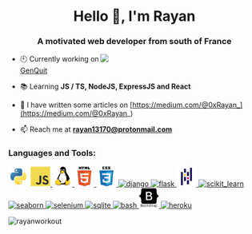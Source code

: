 <h1 align="center">Hello 👋, I'm Rayan</h1>
<h3 align="center">A motivated web developer from south of France</h3>

<img
src="https://camo.githubusercontent.com/c1dcb74cc1c1835b1d716f5051499a2814c683c806b15f04b0eba492863703e9/68747470733a2f2f63646e2e6472696262626c652e636f6d2f75736572732f3733303730332f73637265656e73686f74732f363538313234332f6176656e746f2e676966" width="320px" align="right">

- 🕙 Currently working on [GenQuit](https://github.com/Rayanworkout/GenQuit-Generateur-de-Quittances)

- 📚 Learning **JS / TS, NodeJS, ExpressJS and React**

- 📝 I have written some articles on [https://medium.com/@0xRayan_](https://medium.com/@0xRayan_)

- 📫 Reach me at **rayan13170@protonmail.com**

<h3 align="left">Languages and Tools:</h3>
<p align="left">
    <img src="https://raw.githubusercontent.com/devicons/devicon/master/icons/python/python-original.svg" alt="python"
        width="40" height="40" /> </a>  <a
            href="https://developer.mozilla.org/en-US/docs/Web/JavaScript" target="_blank" rel="noreferrer"> <img
                src="https://raw.githubusercontent.com/devicons/devicon/master/icons/javascript/javascript-original.svg"
                alt="javascript" width="40" height="40" /> </a> <a href="https://www.linux.org/" target="_blank"
            rel="noreferrer"> <img
                src="https://raw.githubusercontent.com/devicons/devicon/master/icons/linux/linux-original.svg"
                alt="linux" width="40" height="40" /> </a> <a href="https://www.w3.org/html/" target="_blank" rel="noreferrer"> <img
                src="https://raw.githubusercontent.com/devicons/devicon/master/icons/html5/html5-original-wordmark.svg"
                alt="html5" width="40" height="40" /> </a>
        <a href="https://www.w3schools.com/css/" target="_blank"
            rel="noreferrer"> <img
                src="https://raw.githubusercontent.com/devicons/devicon/master/icons/css3/css3-original-wordmark.svg"
                alt="css3" width="40" height="40" /> </a> 
<a href="https://www.djangoproject.com/" target="_blank" rel="noreferrer"> <img
            src="https://cdn.worldvectorlogo.com/logos/django.svg" alt="django" width="40" height="40" /> </a> <a
        href="https://flask.palletsprojects.com/" target="_blank" rel="noreferrer"> <img
            src="https://www.vectorlogo.zone/logos/pocoo_flask/pocoo_flask-icon.svg" alt="flask" width="40"
            height="40" /> </a>
    <a href="https://pandas.pydata.org/" target="_blank" rel="noreferrer"> <img
            src="https://raw.githubusercontent.com/devicons/devicon/2ae2a900d2f041da66e950e4d48052658d850630/icons/pandas/pandas-original.svg"
            alt="pandas" width="40" height="40" /> </a> <a href="https://www.python.org" target="_blank"
        rel="noreferrer"> <a href="https://scikit-learn.org/" target="_blank" rel="noreferrer"> <img
                src="https://upload.wikimedia.org/wikipedia/commons/0/05/Scikit_learn_logo_small.svg" alt="scikit_learn"
                width="40" height="40" /> </a> <a href="https://seaborn.pydata.org/" target="_blank" rel="noreferrer">
            <img src="https://seaborn.pydata.org/_images/logo-mark-lightbg.svg" alt="seaborn" width="40" height="40" />
        </a> <a href="https://www.selenium.dev" target="_blank" rel="noreferrer"> <img
                src="https://raw.githubusercontent.com/detain/svg-logos/780f25886640cef088af994181646db2f6b1a3f8/svg/selenium-logo.svg"
                alt="selenium" width="40" height="40" /> </a> <a href="https://www.sqlite.org/" target="_blank"
            rel="noreferrer"> <img src="https://www.vectorlogo.zone/logos/sqlite/sqlite-icon.svg" alt="sqlite"
                width="40" height="40" /> </a>
        <a href="https://www.gnu.org/software/bash/" target="_blank" rel="noreferrer"> <img
                src="https://www.vectorlogo.zone/logos/gnu_bash/gnu_bash-icon.svg" alt="bash" width="40" height="40" />
        </a>
        <a href="https://getbootstrap.com" target="_blank" rel="noreferrer"> <img
                src="https://raw.githubusercontent.com/devicons/devicon/master/icons/bootstrap/bootstrap-plain-wordmark.svg"
                alt="bootstrap" width="40" height="40" /> </a> <a href="https://heroku.com" target="_blank" rel="noreferrer">
            <img src="https://www.vectorlogo.zone/logos/heroku/heroku-icon.svg" alt="heroku" width="40" height="40" />
        </a>
</p>

<p><img align="center" src="https://github-readme-stats.vercel.app/api/top-langs?username=rayanworkout&show_icons=true&locale=en&layout=compact" alt="rayanworkout" /></p>

